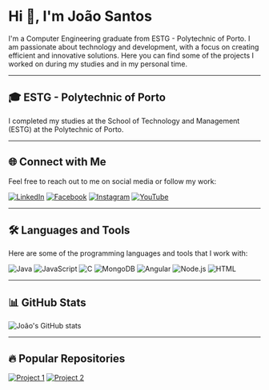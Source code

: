 # Hi 👋, I'm João Santos

I'm a Computer Engineering graduate from ESTG - Polytechnic of Porto. I am passionate about technology and development, with a focus on creating efficient and innovative solutions. Here you can find some of the projects I worked on during my studies and in my personal time.

---

## 🎓 ESTG - Polytechnic of Porto

I completed my studies at the School of Technology and Management (ESTG) at the Polytechnic of Porto.

---

## 🌐 Connect with Me

Feel free to reach out to me on social media or follow my work:

[![LinkedIn](https://img.shields.io/badge/-LinkedIn-blue?style=flat-square&logo=linkedin)](https://www.linkedin.com/in/joaosantos)
[![Facebook](https://img.shields.io/badge/-Facebook-blue?style=flat-square&logo=facebook)](https://www.facebook.com/joaosantos)
[![Instagram](https://img.shields.io/badge/-Instagram-purple?style=flat-square&logo=instagram)](https://www.instagram.com/joaosantos)
[![YouTube](https://img.shields.io/badge/-YouTube-red?style=flat-square&logo=youtube)](https://www.youtube.com/c/joaosantos)

---

## 🛠️ Languages and Tools

Here are some of the programming languages and tools that I work with:

![Java](https://img.shields.io/badge/-Java-orange?style=flat-square&logo=java)
![JavaScript](https://img.shields.io/badge/-JavaScript-yellow?style=flat-square&logo=javascript)
![C](https://img.shields.io/badge/-C-blue?style=flat-square&logo=c)
![MongoDB](https://img.shields.io/badge/-MongoDB-green?style=flat-square&logo=mongodb)
![Angular](https://img.shields.io/badge/-Angular-red?style=flat-square&logo=angular)
![Node.js](https://img.shields.io/badge/-Node.js-green?style=flat-square&logo=node.js)
![HTML](https://img.shields.io/badge/-HTML5-E34F26?style=flat-square&logo=html5)

---

## 📊 GitHub Stats

![João's GitHub stats](https://github-readme-stats.vercel.app/api?username=joaosantos&show_icons=true&theme=dark)

---

## 🔥 Popular Repositories

[![Project 1](https://github-readme-stats.vercel.app/api/pin/?username=joaosantos&repo=project1)](https://github.com/joaosantos/project1)
[![Project 2](https://github-readme-stats.vercel.app/api/pin/?username=joaosantos&repo=project2)](https://github.com/joaosantos/project2)
